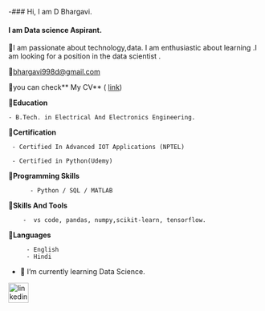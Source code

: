 -###  Hi, I am D Bhargavi.

#### I am Data science Aspirant.


👩I am passionate about technology,data. I am enthusiastic about learning .I am looking for a position in the data scientist .

📧bhargavi998d@gmail.com

📝you can check** My  CV** ( [link](https://www.dropbox.com/scl/fi/z05etw874ejgohmgp65xz/Bhargavi-CV-2.pdf?rlkey=5g79ag8n1r751go3vwt4uas8g&dl=0))

🔗**Education**

    - B.Tech. in Electrical And Electronics Engineering.

🔗**Certification**

     - Certified In Advanced IOT Applications (NPTEL) 
      
     - Certified in Python(Udemy)

          
🔗**Programming Skills**

          - Python / SQL / MATLAB

🔗**Skills And Tools**

        -  vs code, pandas, numpy,scikit-learn, tensorflow.

🔗**Languages**

         - English
         - Hindi

- 🔭 I’m currently learning Data Science.




[<img src='https://cdn.jsdelivr.net/npm/simple-icons@3.0.1/icons/linkedin.svg' alt='linkedin' height='40'>](https://www.linkedin.com/in/https://www.linkedin.com/in/d-bhargavi-a854b117a//)  


<!---
DReddyBhargavi/DReddyBhargavi is a ✨ special ✨ repository because its `README.md` (this file) appears on your GitHub profile.
You can click the Preview link to take a look at your changes.
--->
